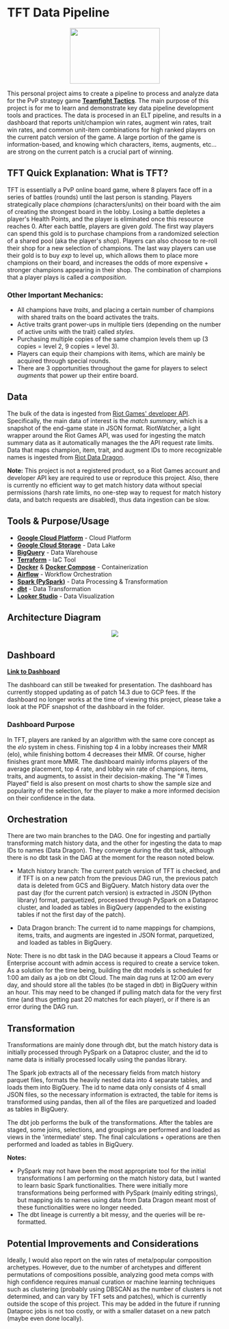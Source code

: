 # TFT Data Pipeline

<p align="center">
<img src="https://cdn.discordapp.com/attachments/690048481557217353/1203125993691160576/PngItem_4371539.png?ex=65e26a65&is=65cff565&hm=0dd36a880858d29909cb9a08e9f8c8ccbc896f2439bf5afcb61749ba9100bd5d&" width="210" height="130">
</p>

This personal project aims to create a pipeline to process and analyze data for the PvP strategy game [**Teamfight Tactics**](https://www.leagueoflegends.com/en-us/news/game-updates/what-is-teamfight-tactics/). The main purpose of this project is for me to learn and demonstrate key data pipeline development tools and practices. The data is procesed in an ELT pipeline, and results in a dashboard that reports unit/champion win rates, augment win rates, trait win rates, and common unit-item combinations for high ranked players on the current patch version of the game. A large portion of the game is information-based, and knowing which characters, items, augments, etc... are strong on the current patch is a crucial part of winning.

## TFT Quick Explanation: What is TFT?
TFT is essentially a PvP online board game, where 8 players face off in a series of battles (rounds) until the last person is standing. Players strategically place *champions* (characters/units) on their board with the aim of creating the strongest board in the lobby. Losing a battle depletes a player's Health Points, and the player is eliminated once this resource reaches 0. After each battle, players are given *gold*. The first way players can spend this gold is to purchase champions from a randomized selection of a shared pool (aka the player's *shop*). Players can also choose to re-roll their shop for a new selection of champions. The last way players can use their gold is to buy *exp* to level up, which allows them to place more champions on their board, and increases the odds of more expensive + stronger champions appearing in their shop. The combination of champions that a player plays is called a *composition*.

### Other Important Mechanics:
* All champions have *traits*, and placing a certain number of champions with shared traits on the board activates the traits. 
* Active traits grant power-ups in multiple tiers (depending on the number of active units with the trait) called *styles*.
* Purchasing multiple copies of the same champion levels them up (3 copies = level 2, 9 copies = level 3).
* Players can equip their champions with items, which are mainly be acquired through special rounds.
* There are 3 opportunities throughout the game for players to select *augments* that power up their entire board.

## Data
The bulk of the data is ingested from [Riot Games' developer API](https://developer.riotgames.com/). Specifically, the main data of interest is the *match summary*, which is a snapshot of the end-game state in JSON format. RiotWatcher, a light wrapper around the Riot Games API, was used for ingesting the match summary data as it automatically manages the the API request rate limits. Data that maps champion, item, trait, and augment IDs to more recognizable names is ingested from [Riot Data Dragon](https://riot-api-libraries.readthedocs.io/en/latest/ddragon.html).

**Note:** This project is not a registered product, so a Riot Games account and developer API key are required to use or reproduce this project. Also, there is currently no efficient way to get match history data without special permissions (harsh rate limits, no one-step way to request for match history data, and batch requests are disabled), thus data ingestion can be slow.

## Tools & Purpose/Usage
* [**Google Cloud Platform**](https://cloud.google.com/) - Cloud Platform
* [**Google Cloud Storage**](https://cloud.google.com/storage) - Data Lake 
* [**BigQuery**](https://cloud.google.com/bigquery) - Data Warehouse
* [**Terraform**](https://www.terraform.io/) - IaC Tool
* [**Docker**](https://www.docker.com/) & [**Docker Compose**](https://docs.docker.com/compose/) - Containerization
* [**Airflow**](https://airflow.apache.org/) - Workflow Orchestration
* [**Spark (PySpark)**](https://spark.apache.org/) - Data Processing & Transformation
* [**dbt**](https://www.getdbt.com/) - Data Transformation
* [**Looker Studio**](https://lookerstudio.google.com/) - Data Visualization

## Architecture Diagram
<p align="center">
<img src="https://cdn.discordapp.com/attachments/690048481557217353/1209590729954037770/TFT_Pipeline_-_Frame_2_1.jpg?ex=65e77a27&is=65d50527&hm=add13b24e311ae353e589836acab63cc12edce01383a8a43d39d90617db936d2&">
</p>

## Dashboard
[**Link to Dashboard**](https://lookerstudio.google.com/reporting/239efc03-642a-48f0-bef1-494fa8c0851a)

The dashboard can still be tweaked for presentation. The dashboard has currently stopped updating as of patch 14.3 due to GCP fees. If the dashboard no longer works at the time of viewing this project, please take a look at the PDF snapshot of the dashboard in the folder.

### Dashboard Purpose
In TFT, players are ranked by an algorithm with the same core concept as the *elo* system in chess. Finishing top 4 in a lobby increases their MMR (elo), while finishing bottom 4 decreases their MMR. Of course, higher finishes grant more MMR. The dashboard mainly informs players of the average placement, top 4 rate, and lobby win rate of champions, items, traits, and augments, to assist in their decision-making. The "# Times Played" field is also present on most charts to show the sample size and popularity of the selection, for the player to make a more informed decision on their confidence in the data.

## Orchestration
There are two main branches to the DAG. One for ingesting and partially transforming match history data, and the other for ingesting the data to map IDs to names (Data Dragon). They converge during the dbt task, although there is no dbt task in the DAG at the moment for the reason noted below.

* Match history branch: The current patch version of TFT is checked, and if TFT is on a new patch from the previous DAG run, the previous patch data is deleted from GCS and BigQuery. Match history data over the past day (for the current patch version) is extracted in JSON (Python library) format, parquetized, processed through PySpark on a Dataproc cluster, and loaded as tables in BigQuery (appended to the existing tables if not the first day of the patch).

* Data Dragon branch: The current id to name mappings for champions, items, traits, and augments are ingested in JSON format, parquetized, and loaded as tables in BigQuery.

Note: There is no dbt task in the DAG because it appears a Cloud Teams or Enterprise account with admin access is required to create a service token. As a solution for the time being, building the dbt models is scheduled for 1:00 am daily as a job on dbt Cloud. The main dag runs at 12:00 am every day, and should store all the tables (to be staged in dbt) in BigQuery within an hour. This may need to be changed if pulling match data for the very first time (and thus getting past 20 matches for each player), or if there is an error during the DAG run.

## Transformation
Transformations are mainly done through dbt, but the match history data is initially processed through PySpark on a Dataproc cluster, and the id to name data is initially processed locally using the pandas library. 

The Spark job extracts all of the necessary fields from match history parquet files, formats the heavily nested data into 4 separate tables, and loads them into BigQuery. The id to name data only consists of 4 small JSON files, so the necessary information is extracted, the table for items is transformed using pandas, then all of the files are parquetized and loaded as tables in BigQuery.

The dbt job performs the bulk of the transformations. After the tables are staged, some joins, selections, and groupings are performed and loaded as views in the 'intermediate' step. The final calculations + operations are then performed and loaded as tables in BigQuery.

**Notes:** 
* PySpark may not have been the most appropriate tool for the initial transformations I am performing on the match history data, but I wanted to learn basic Spark functionalities. There were initially more transformations being performed with PySpark (mainly editing strings), but mapping ids to names using data from Data Dragon meant most of these functionalities were no longer needed. 
* The dbt lineage is currently a bit messy, and the queries will be re-formatted.

## Potential Improvements and Considerations
Ideally, I would also report on the win rates of meta/popular composition archetypes. However, due to the number of archetypes and different permutations of compositions possible, analyzing good meta comps with high confidence requires manual curation or machine learning techniques such as clustering (probably using DBSCAN as the number of clusters is not determined, and can vary by TFT sets and patches), which is currently outside the scope of this project. This may be added in the future if running Dataproc jobs is not too costly, or with a smaller dataset on a new patch (maybe even done locally).
